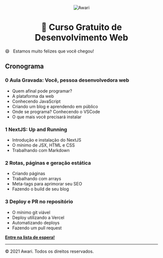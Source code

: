 <div align="center">
<img src="https://awari.com.br/wp-content/themes/awari/dist/img/awari.png" alt="Awari" title="Awari" />


# 🎉 Curso Gratuito de Desenvolvimento Web

  </div>


😄 ‏‏‎ ‎‏‏‎ Estamos muito felizes que você chegou!

## Cronograma

### 0 Aula Gravada: Você, pessoa desenvolvedora web

- Quem afinal pode programar?
- A plataforma da web
- Conhecendo JavaScript
- Criando um blog e aprendendo em público
- Onde se programa? Conhecendo o VSCode
- O que mais você precisará instalar

### 1 NextJS: Up and Running

- Introdução e instalação do NextJS
- O mínimo de JSX, HTML e CSS
- Trabalhando com Markdown

### 2 Rotas, páginas e geração estática

- Criando páginas
- Trabalhando com arrays
- Meta-tags para aprimorar seu SEO
- Fazendo o build de seu blog

### 3 Deploy e PR no repositório

- O mínimo git viável
- Deploy utilizando a Vercel
- Automatizando deploys
- Fazendo um pull request

[**Entre na lista de espera!**](https://awari.com.br/curso-desenvolvimento-web-gratuito)

--------
© 2021 Awari. Todos os direitos reservados.
